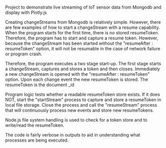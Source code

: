 Project to demonstrate live streaming of IoT sensor data from Mongodb and display with Plotly.js

Creating changeStreams from Mongodb is relatively simple. However, there are few examples of how to start a changeStream with a resume capability. When the program starts for the first time, there is no stored resumeToken. Therefore, the program has to start and capture a resume token. However, because the changeStream has been started without the "resumeAfter : resumeToken" option, it will not be resumable in the case of network failure or program crash.

Therefore, the program executes a two stage start-up. The first stage starts a changeStream, captures and stores a token and then closes. Immediately a new changeStream is opened with the "resumeAfter : resumeToken" option. Upon each change event the new resumeToken is stored. The resumeToken is the document _id

Program logic tests whether a readable resumeToken store exists. If it does NOT, start the "startStream" process to capture and store a resumeToken in local file storage. Close the process and call the "resumeStream" process that will continuously process new events and store new resumeTokens.

Node.js file system handling is used to check for a token store and to write/read the resumeToken.

The code is fairly verbose in outputs to aid in understanding what processes are being executed.

